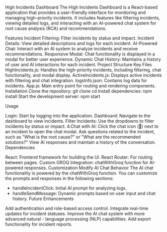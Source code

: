High Incidents Dashboard
The High Incidents Dashboard is a React-based application that provides a user-friendly interface for monitoring and managing high-priority incidents. It includes features like filtering incidents, viewing detailed logs, and interacting with an AI-powered chat system for root cause analysis (RCA) and recommendations.

Features
Incident Filtering: Filter incidents by status and impact.
Incident Details: View detailed descriptions and logs for each incident.
AI-Powered Chat: Interact with an AI system to analyze incidents and receive recommendations.
Responsive Modal: Chat functionality is displayed in a modal for better user experience.
Dynamic Chat History: Maintains a history of user and AI interactions for each incident.
Project Structure
Key Files
HighIncidents.js: Handles the high-priority incidents, including filtering, chat functionality, and modal display.
ActiveIncidents.js: Displays active incidents with filtering and chat integration.
logsInfo.json: Contains log data for incidents.
App.js: Main entry point for routing and rendering components.
Installation
Clone the repository:
git clone <repository-url>
cd <repository-folder>
Install dependencies:
npm install
Start the development server:
npm start

Usage

Login: Start by logging into the application.
Dashboard: Navigate to the dashboard to view incidents.
Filter Incidents: Use the dropdowns to filter incidents by status or impact. 4.Chat with AI:
Click the chat icon (💬) next to an incident to open the chat modal.
Ask questions related to the incident, such as "What is the root cause?" or "What are the recommended solutions?"
View AI responses and maintain a history of the conversation.
Dependencies

React: Frontend framework for building the UI.
React Router: For routing between pages.
Custom GROQ Integration: chatWithGroq function for AI-powered responses.
Customization Modify AI Chat Behavior The AI chat functionality is powered by the chatWithGroq function. You can customize the prompts and responses in the following sections:

  - handleIncidentClick: Initial AI prompt for analyzing logs.
  - handleSendMessage: Dynamic prompts based on user input and chat history.
Future Enhancements

Add authentication and role-based access control.
Integrate real-time updates for incident statuses.
Improve the AI chat system with more advanced natural - language processing (NLP) capabilities.
Add export functionality for incident reports.
